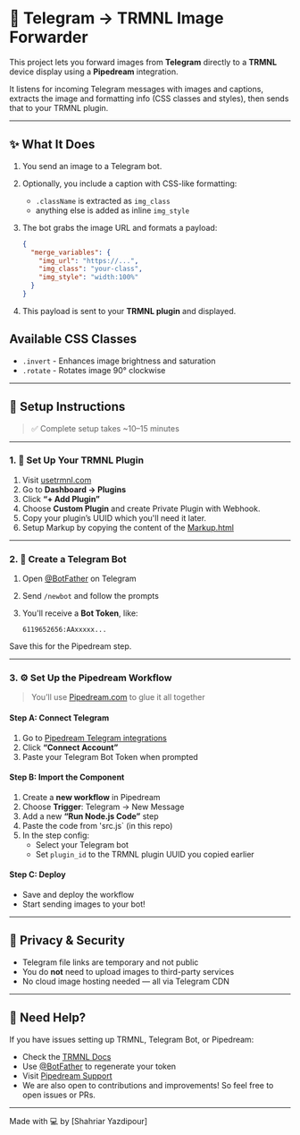 # 📡 Telegram → TRMNL Image Forwarder

This project lets you forward images from **Telegram** directly to a **TRMNL** device display using a **Pipedream** integration.

It listens for incoming Telegram messages with images and captions, extracts the image and formatting info (CSS classes and styles), then sends that to your TRMNL plugin.

---

## ✨ What It Does

1. You send an image to a Telegram bot.
2. Optionally, you include a caption with CSS-like formatting:
   - `.className` is extracted as `img_class`
   - anything else is added as inline `img_style`
3. The bot grabs the image URL and formats a payload:

   ```json
   {
     "merge_variables": {
       "img_url": "https://...",
       "img_class": "your-class",
       "img_style": "width:100%"
     }
   }
   ```

4. This payload is sent to your **TRMNL plugin** and displayed.

## Available CSS Classes

- `.invert` - Enhances image brightness and saturation
- `.rotate` - Rotates image 90° clockwise

---

## 🚀 Setup Instructions

> ✅ Complete setup takes ~10–15 minutes

---

### 1. 🔌 Set Up Your TRMNL Plugin

1. Visit [usetrmnl.com](https://usetrmnl.com/)
2. Go to **Dashboard → Plugins**
3. Click **“+ Add Plugin”**
4. Choose **Custom Plugin** and create Private Plugin with Webhook.
5. Copy your plugin’s UUID which you'll need it later.
6. Setup Markup by copying the content of the [Markup.html](./markup.html)

---

### 2. 🤖 Create a Telegram Bot

1. Open [@BotFather](https://t.me/BotFather) on Telegram
2. Send `/newbot` and follow the prompts
3. You'll receive a **Bot Token**, like:

   ```
   6119652656:AAxxxxx...
   ```

Save this for the Pipedream step.

---

### 3. ⚙️ Set Up the Pipedream Workflow

> You’ll use [Pipedream.com](https://pipedream.com) to glue it all together

#### Step A: Connect Telegram

1. Go to [Pipedream Telegram integrations](https://pipedream.com/apps/telegram_bot_api)
2. Click **“Connect Account”**
3. Paste your Telegram Bot Token when prompted

#### Step B: Import the Component

1. Create a **new workflow** in Pipedream
2. Choose **Trigger**: Telegram → New Message
3. Add a new **“Run Node.js Code”** step
4. Paste the code from 'src.js` (in this repo)
5. In the step config:
   - Select your Telegram bot
   - Set `plugin_id` to the TRMNL plugin UUID you copied earlier

#### Step C: Deploy

- Save and deploy the workflow
- Start sending images to your bot!

---

## 🔐 Privacy & Security

- Telegram file links are temporary and not public
- You do **not** need to upload images to third-party services
- No cloud image hosting needed — all via Telegram CDN

---

## 🛟 Need Help?

If you have issues setting up TRMNL, Telegram Bot, or Pipedream:

- Check the [TRMNL Docs](https://docs.usetrmnl.com/)
- Use [@BotFather](https://t.me/BotFather) to regenerate your token
- Visit [Pipedream Support](https://docs.pipedream.com/)
- We are also open to contributions and improvements! So feel free to open issues or PRs.

---

Made with 💻 by [Shahriar Yazdipour]

